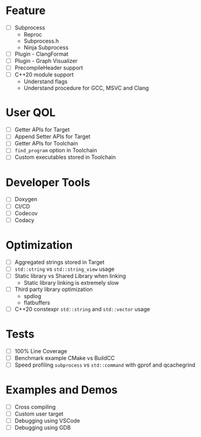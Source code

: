 # Feature

- [ ] Subprocess
  - Reproc
  - Subprocess.h
  - Ninja Subprocess 
- [ ] Plugin - ClangFormat
- [ ] Plugin - Graph Visualizer
- [ ] PrecompileHeader support
- [ ] C++20 module support
  - Understand flags
  - Understand procedure for GCC, MSVC and Clang

# User QOL

- [ ] Getter APIs for Target
- [ ] Append Setter APIs for Target
- [ ] Getter APIs for Toolchain
- [ ] `find_program` option in Toolchain
- [ ] Custom executables stored in Toolchain 

# Developer Tools

- [ ] Doxygen
- [ ] CI/CD
- [ ] Codecov
- [ ] Codacy

# Optimization

- [ ] Aggregated strings stored in Target
- [ ] `std::string` vs `std::string_view` usage
- [ ] Static library vs Shared Library when linking
  - Static library linking is extremely slow 
- [ ] Third party library optimization
  - spdlog
  - flatbuffers
- [ ] C++20 constexpr `std::string` and `std::vector` usage

# Tests

- [ ] 100% Line Coverage
- [ ] Benchmark example CMake vs BuildCC
- [ ] Speed profiling `subprocess` vs `std::command` with gprof and qcachegrind

# Examples and Demos

- [ ] Cross compiling
- [ ] Custom user target
- [ ] Debugging using VSCode
- [ ] Debugging using GDB
